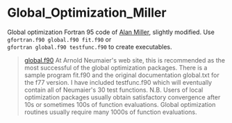 # Global_Optimization_Miller
Global optimization Fortran 95 code of [Alan Miller](https://jblevins.org/mirror/amiller/), slightly modified. Use `gfortran.f90 global.f90 fit.f90` or<br> 
`gfortran global.f90 testfunc.f90` to create executables. 

> [global.f90](https://jblevins.org/mirror/amiller/global.f90) At Arnold Neumaier's web site, this is recommended as the most successful of the global optimization packages. There is a sample program fit.f90 and the original documentation global.txt for the f77 version. I have included testfunc.f90 which will eventually contain all of Neumaier's 30 test functions. N.B. Users of local optimization packages usually obtain satisfactory convergence after 10s or sometimes 100s of function evaluations. Global optimization routines usually require many 1000s of function evaluations.
